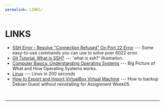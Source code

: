 ```yaml
---
permalink: LINKS/
---
```


# LINKS

* [SSH Error - Resolve "Connection Refused" On Port 22 Error](https://youtu.be/HI3IBzw4vrc?si=FwRDdt7ggFMQSLXE) --- 
Some easy-to-use commands you can use to solve poer 6022 error.
* [Git Tutorial: What is SSH?](https://youtu.be/X9jAjG3PWPo?si=3JvmB7fJpS-ORU2f) --- 
  'what is ssh?' illustration.
* [Computer Basics: Understanding Operating Systems](https://youtu.be/fkGCLIQx1MI?si=HV06Z_8Dh-hxCI2g) --- Big Picture of What and How Operating Systems works.
* [Linux](https://youtu.be/rrB13utjYV4?si=KRzvgpjqCyjiWzCv) --- Linux in 200 seconds
* [How to Export and Import VirtualBox Virtual Machine](https://youtu.be/7GbPbaMwlKw?si=esJLx4d7h8snXNrK) --- How to backup Debian Guest without reinstalling for Assignment Week05.
<br>
<hr>
